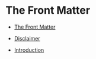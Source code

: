 The Front Matter
================

  - [The Front Matter](0000a000%20-%20The%20Front%20Matter.md)

  - [Disclaimer](0000a001%20-%20Disclaimer.md)

  - [Introduction](0000a002%20-%20Introduction.md)
